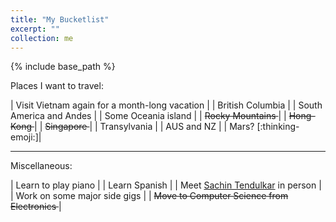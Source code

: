 ```yaml
---
title: "My Bucketlist"
excerpt: ""
collection: me
---
```


{% include base_path %}


Places I want to travel:

| Visit Vietnam again for a month-long vacation |
| British Columbia |
| South America and Andes |
| Some Oceania island |
| <strike> Rocky Mountains </strike> |
| <strike> Hong-Kong </strike> |
| <strike> Singapore </strike> |
| Transylvania |
| AUS and NZ |
| Mars? [:thinking-emoji:]|


*********************


Miscellaneous:

| Learn to play piano |
| Learn Spanish |
| Meet [Sachin Tendulkar](https://en.wikipedia.org/wiki/Sachin_Tendulkar) in person |
| Work on some major side gigs |
| <strike> Move to Computer Science from Electronics </strike> |



